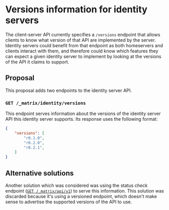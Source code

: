 # Versions information for identity servers

The client-server API currently specifies a `/versions` endpoint that allows
clients to know what version of that API are implemented by the server.
Identity servers could benefit from that endpoint as both homeservers and
clients interact with them, and therefore could know which features they can
expect a given identity server to implement by looking at the versions of the
API it claims to support.

## Proposal

This proposal adds two endpoints to the identity server API.

### `GET /_matrix/identity/versions`

This endpoint serves information about the versions of the identity server API
this identity server supports. Its response uses the following format:

```json
{
    "versions": [
        "r0.1.0",
        "r0.2.0",
        "r0.2.1",
    ]
}
```

## Alternative solutions

Another solution which was considered was using the status check endpoint ([`GET
/_matrix/api/v1`](https://matrix.org/docs/spec/identity_service/latest#get-matrix-identity-api-v1))
to serve this information. This solution was discarded because it's using a
versioned endpoint, which doesn't make sense to advertise the supported versions
of the API to use.
